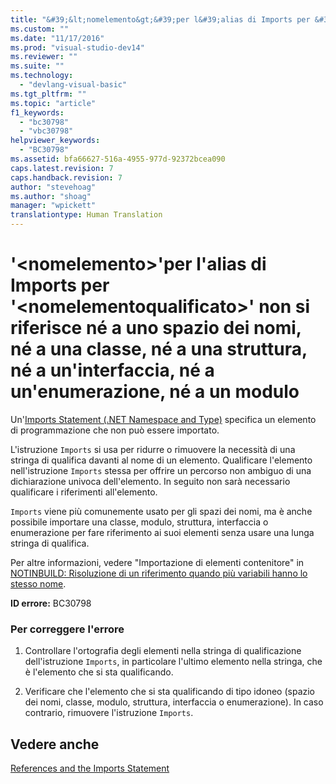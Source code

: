 ```yaml
---
title: "&#39;&lt;nomelemento&gt;&#39;per l&#39;alias di Imports per &#39;&lt;nomelementoqualificato&gt;&#39; non si riferisce n&#233; a uno spazio dei nomi, n&#233; a una classe, n&#233; a una struttura, n&#233; a un&#39;interfaccia, n&#233; a un&#39;enumerazione, n&#233; a un modulo | Microsoft Docs"
ms.custom: ""
ms.date: "11/17/2016"
ms.prod: "visual-studio-dev14"
ms.reviewer: ""
ms.suite: ""
ms.technology: 
  - "devlang-visual-basic"
ms.tgt_pltfrm: ""
ms.topic: "article"
f1_keywords: 
  - "bc30798"
  - "vbc30798"
helpviewer_keywords: 
  - "BC30798"
ms.assetid: bfa66627-516a-4955-977d-92372bcea090
caps.latest.revision: 7
caps.handback.revision: 7
author: "stevehoag"
ms.author: "shoag"
manager: "wpickett"
translationtype: Human Translation
---
```

# &#39;&lt;nomelemento&gt;&#39;per l&#39;alias di Imports per &#39;&lt;nomelementoqualificato&gt;&#39; non si riferisce n&#233; a uno spazio dei nomi, n&#233; a una classe, n&#233; a una struttura, n&#233; a un&#39;interfaccia, n&#233; a un&#39;enumerazione, n&#233; a un modulo
Un'[Imports Statement \(.NET Namespace and Type\)](../../visual-basic/language-reference/statements/imports-statement-net-namespace-and-type.md) specifica un elemento di programmazione che non può essere importato.  
  
 L'istruzione `Imports` si usa per ridurre o rimuovere la necessità di una stringa di qualifica davanti al nome di un elemento. Qualificare l'elemento nell'istruzione `Imports` stessa per offrire un percorso non ambiguo di una dichiarazione univoca dell'elemento. In seguito non sarà necessario qualificare i riferimenti all'elemento.  
  
 `Imports` viene più comunemente usato per gli spazi dei nomi, ma è anche possibile importare una classe, modulo, struttura, interfaccia o enumerazione per fare riferimento ai suoi elementi senza usare una lunga stringa di qualifica.  
  
 Per altre informazioni, vedere "Importazione di elementi contenitore" in [NOTINBUILD: Risoluzione di un riferimento quando più variabili hanno lo stesso nome](http://msdn.microsoft.com/it-it/9601e39f-1911-44e1-ace5-3f6e090408b9).  
  
 **ID errore:** BC30798  
  
### Per correggere l'errore  
  
1.  Controllare l'ortografia degli elementi nella stringa di qualificazione dell'istruzione `Imports`, in particolare l'ultimo elemento nella stringa, che è l'elemento che si sta qualificando.  
  
2.  Verificare che l'elemento che si sta qualificando di tipo idoneo \(spazio dei nomi, classe, modulo, struttura, interfaccia o enumerazione\). In caso contrario, rimuovere l'istruzione `Imports`.  
  
## Vedere anche  
 [References and the Imports Statement](../../visual-basic/programming-guide/program-structure/references-and-the-imports-statement.md)